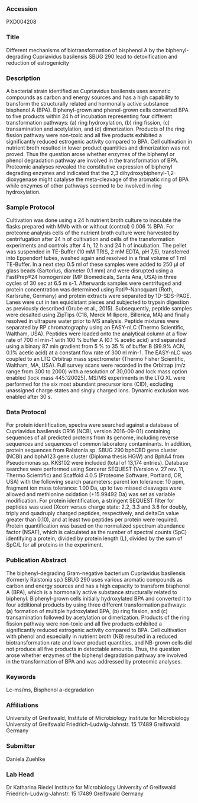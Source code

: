 ### Accession
PXD004208

### Title
Different mechanisms of biotransformation of bisphenol A by the biphenyl-degrading Cupriavidus basilensis SBUG 290 lead to detoxification and reduction of estrogenicity

### Description
A bacterial strain identified as Cupriavidus basilensis uses aromatic compounds as carbon and energy sources and has a high capability to transform the structurally related and hormonally active substance bisphenol A (BPA). Biphenyl-grown and phenol-grown cells converted BPA to five products within 24 h of incubation representing four different transformation pathways: (a) ring hydroxylation, (b) ring fission, (c) transamination and acetylation, and (d) dimerization. Products of the ring fission pathway were non-toxic and all five products exhibited a significantly reduced estrogenic activity compared to BPA. Cell cultivation in nutrient broth resulted in lower product quantities and dimerization was not proved. Thus the question arose whether enzymes of the biphenyl or phenol degradation pathway are involved in the transformation of BPA. Proteomic analyses revealed the constitutive expression of biphenyl degrading enzymes and indicated that the 2,3 dihydroxybiphenyl-1,2-dioxygenase might catalyse the meta-cleavage of the aromatic ring of BPA while enzymes of other pathways seemed to be involved in ring hydroxylation.

### Sample Protocol
Cultivation was done using a 24 h nutrient broth culture to inoculate the flasks prepared with MMb with or without (control) 0.006 % BPA. For proteome analysis cells of the nutrient broth culture were harvested by centrifugation after 24 h of cultivation and cells of the transformation experiments and controls after 4 h, 12 h and 24 h of incubation. The pellet was suspended in TE-Buffer (10 mM TRIS, 2 mM EDTA, pH 7,5), transferred into Eppendorf tubes, washed again and resolved in a final volume of 1 ml TE-Buffer. In a next step 0.5 ml of these samples were added to 250 µl of glass beads (Sartorius, diameter 0.1 mm) and were disrupted using a FastPrep®24 homogenizer (MP Biomedicals, Santa Ana, USA) in three cycles of 30 sec at 6.5 m s-1. Afterwards samples were centrifuged and protein concentration was determined using Roti®-Nanoquant (Roth, Karlsruhe, Germany) and protein extracts were separated by 1D-SDS-PAGE. Lanes were cut in ten equidistant pieces and subjected to trypsin digestion as previously described (Grube et al., 2015). Subsequently, peptide samples were desalted using ZipTips (C18, Merck Millipore, Billerica, MA) and finally resolved in ultrapure water prior to MS analysis. Peptide mixtures were separated by RP chromatography using an EASY-nLC (Thermo Scientific, Waltham, USA). Peptides were loaded onto the analytical column at a flow rate of 700 nl min-1 with 100 % buffer A (0.1 % acetic acid) and separated using a binary 87 min gradient from 5 % to 35 % of buffer B (99.9% ACN, 0.1% acetic acid) at a constant flow rate of 300 nl min-1. The EASY-nLC was coupled to an LTQ Orbitrap mass spectrometer (Thermo Fisher Scientific, Waltham, MA, USA). Full survey scans were recorded in the Orbitrap (m/z range from 300 to 2000) with a resolution of 30,000 and lock mass option enabled (lock mass 445.120025). MS/MS experiments in the LTQ XL were performed for the six most abundant precursor ions (CID), excluding unassigned charge states and singly charged ions. Dynamic exclusion was enabled after 30 s.

### Data Protocol
For protein identification, spectra were searched against a database of Cupriavidus basilensis OR16 (NCBI, version 2016-09-01) containing sequences of all predicted proteins from its genome, including reverse sequences and sequences of common laboratory contaminants. In addition, protein sequences from Ralstonia sp. SBUG 290 bphCBD gene cluster (NCBI) and bphA123 gene cluster (Diploma thesis HGW) and BphA4 from Pseudomonas sp. KKS102 were included (total of 13,174 entries). Database searches were performed using Sorcerer SEQUEST (Version v. 27 rev. 11, Thermo Scientific) and Scaffold 4.0.5 (Proteome Software, Portland, OR, USA) with the following search parameters: parent ion tolerance: 10 ppm, fragment ion mass tolerance: 1.00 Da, up to two missed cleavages were allowed and methionine oxidation (+15.99492 Da) was set as variable modification. For protein identification, a stringent SEQUEST filter for peptides was used (Xcorr versus charge state: 2.2, 3.3 and 3.8 for doubly, triply and quadruply charged peptides, respectively, and deltaCn value greater than 0.10), and at least two peptides per protein were required. Protein quantification was based on the normalized spectrum abundance factor (NSAF), which is calculated as the number of spectral counts (SpC) identifying a protein, divided by protein length (L), divided by the sum of SpC/L for all proteins in the experiment.

### Publication Abstract
The biphenyl-degrading Gram-negative bacterium Cupriavidus basilensis (formerly Ralstonia sp.) SBUG 290 uses various aromatic compounds as carbon and energy sources and has a high capacity to transform bisphenol A (BPA), which is a hormonally active substance structurally related to biphenyl. Biphenyl-grown cells initially hydroxylated BPA and converted it to four additional products by using three different transformation pathways: (a) formation of multiple hydroxylated BPA, (b) ring fission, and (c) transamination followed by acetylation or dimerization. Products of the ring fission pathway were non-toxic and all five products exhibited a significantly reduced estrogenic activity compared to BPA. Cell cultivation with phenol and especially in nutrient broth (NB) resulted in a reduced biotransformation rate and lower product quantities, and NB-grown cells did not produce all five products in detectable amounts. Thus, the question arose whether enzymes of the biphenyl degradation pathway are involved in the transformation of BPA and was addressed by proteomic analyses.

### Keywords
Lc-ms/ms, Bisphenol a-degradation

### Affiliations
University of Greifswald, Institute of Microbiology
Institute for Microbiology University of Greifswald Friedrich-Ludwig-Jahnstr. 15 17489 Greifswald Germany

### Submitter
Daniela Zuehlke

### Lab Head
Dr Katharina Riedel
Institute for Microbiology University of Greifswald Friedrich-Ludwig-Jahnstr. 15 17489 Greifswald Germany


